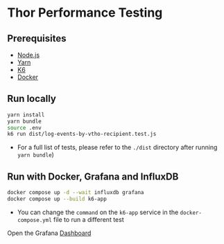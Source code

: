 # Thor Performance Testing

## Prerequisites

- [Node.js](https://nodejs.org/en/download/)
- [Yarn](https://yarnpkg.com/en/docs/install)
- [K6](https://k6.io/docs/getting-started/installation/)
- [Docker](https://docs.docker.com/get-docker/)

## Run locally

```bash
yarn install
yarn bundle
source .env
k6 run dist/log-events-by-vtho-recipient.test.js
```

- For a full list of tests, please refer to the `./dist` directory after running `yarn bundle`)

## Run with Docker, Grafana and InfluxDB

```bash
docker compose up -d --wait influxdb grafana
docker compose up --build k6-app
```

- You can change the `command` on the `k6-app` service in the `docker-compose.yml` file to run a different test

Open the Grafana [Dashboard](http://localhost:3000/d/GlqvWKLVk/k6-load-testing-results?orgId=1&refresh=5s&from=now-5m&to=now)
